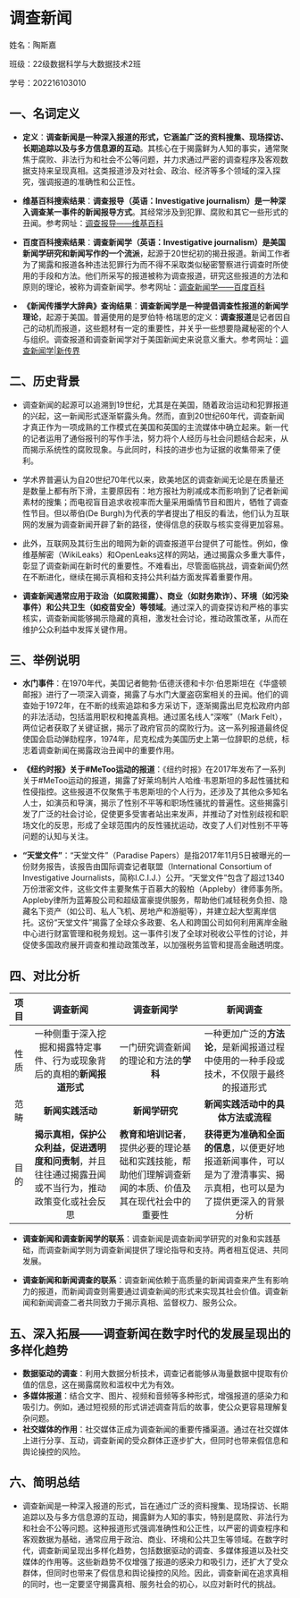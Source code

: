# **调查新闻**

姓名：陶斯嘉

班级：22级数据科学与大数据技术2班

学号：202216103010

## **一、名词定义**

* **定义**：**调查新闻是一种深入报道的形式，它涵盖广泛的资料搜集、现场探访、长期追踪以及与多方信息源的互动**。其核心在于揭露鲜为人知的事实，通常聚焦于腐败、非法行为和社会不公等问题，并力求通过严密的调查程序及客观数据支持来呈现真相。这类报道涉及对社会、政治、经济等多个领域的深入探究，强调报道的准确性和公正性。

* **维基百科搜索结果**：**调查报导（英语：Investigative journalism）是一种深入调查某一事件的新闻报导方式**。其经常涉及到犯罪、腐败和其它一些形式的丑闻。参考网址：[调查报导——维基百科](https://zh.wikipedia.org/zh-cn/%E8%B0%83%E6%9F%A5%E6%8A%A5%E5%AF%BC)

* **百度百科搜索结果**：**调查新闻学（英语：Investigative journalism）是美国新闻学研究和新闻写作的一个流派**，起源于20世纪初的揭丑报道。新闻工作者为了揭露和报道各种违法犯罪行为而不得不采取类似秘密警察进行调查时所使用的手段和方法。他们所采写的报道被称为调查报道，研究这些报道的方法和原则的理论，被称为调查新闻学。参考网址：[调查新闻学——百度百科](https://baike.baidu.com/item/%E8%B0%83%E6%9F%A5%E6%96%B0%E9%97%BB%E5%AD%A6/2988927?fromModule=search-result_lemma)

* **《新闻传播学大辞典》查询结果**：**调查新闻学是一种提倡调查性报道的新闻学理论**，起源于美国。普遍使用的是罗伯特·格瑞恩的定义：**调查报道**是记者因自己的动机而报道，这些题材有一定的重要性，并关乎一些想要隐藏秘密的个人与组织。调查报道和调查新闻学对于美国新闻史来说意义重大。参考网址：[调查新闻学|新传界](https://www.jcwiki.net/journalism/journallsm-theory/9130.html#:~:text=kiki%20%E2%80%A2%20%E6%96%B0%E9%97%BB%E7%90%86%E8%AE%BA%20%E8%B0%83%E6%9F%A5%E6%96%B0%E9%97%BB%E5%AD%A6%20investigation,journalism%20%E4%B8%80%E7%A7%8D%E6%8F%90%E5%80%A1%E8%B0%83%E6%9F%A5%E6%80%A7%E6%8A%A5%E9%81%93%E7%9A%84%E6%96%B0%E9%97%BB%E5%AD%A6%E7%90%86%E8%AE%BA%EF%BC%8C%E4%BA%A7%E7%94%9F%E4%BA%8E%E7%BE%8E%E5%9B%BD%E3%80%82%20%E6%99%AE%E9%81%8D%E4%BD%BF%E7%94%A8%E7%9A%84%E6%98%AF%E7%BD%97%E4%BC%AF%E7%89%B9%C2%B7%E6%A0%BC%E7%91%9E%E6%81%A9%E7%9A%84%E5%AE%9A%E4%B9%89%EF%BC%9A%20%E8%B0%83%E6%9F%A5%E6%8A%A5%E9%81%93%20%E6%98%AF%E8%AE%B0%E8%80%85%E5%9B%A0%E8%87%AA%E5%B7%B1%E7%9A%84%E5%8A%A8%E6%9C%BA%E8%80%8C%E6%8A%A5%E9%81%93%EF%BC%8C%E8%BF%99%E4%BA%9B%E9%A2%98%E6%9D%90%E6%9C%89%E4%B8%80%E5%AE%9A%E7%9A%84%E9%87%8D%E8%A6%81%E6%80%A7%EF%BC%8C%E5%B9%B6%E5%85%B3%E4%B9%8E%E4%B8%80%E4%BA%9B%E6%83%B3%E8%A6%81%E9%9A%90%E8%97%8F%E7%A7%98%E5%AF%86%E7%9A%84%E4%B8%AA%E4%BA%BA%E4%B8%8E%E7%BB%84%E7%BB%87%E3%80%82)

## **二、历史背景**

* 调查新闻的起源可以追溯到19世纪，尤其是在美国，随着政治运动和犯罪报道的兴起，这一新闻形式逐渐崭露头角。然而，直到20世纪60年代，调查新闻才真正作为一项成熟的工作模式在美国和英国的主流媒体中确立起来。新一代的记者运用了通俗报刊的写作手法，努力将个人经历与社会问题结合起来，从而揭示系统性的腐败现象。与此同时，科技的进步也为证据的收集带来了便利。

* 学术界普遍认为自20世纪70年代以来，欧美地区的调查新闻无论是在质量还是数量上都有所下滑，主要原因有：地方报社为削减成本而影响到了记者新闻素材的搜集；而电视盲目追求收视率而大量采用煽情节目和图片，牺牲了调查性节目。但以蒂伯(De Burgh)为代表的学者提出了相反的看法，他们认为互联网的发展为调查新闻开辟了新的路径，使得信息的获取与核实变得更加容易。

* 此外，互联网及其衍生出的暗网为新的调查报道平台提供了可能性。例如，像维基解密（WikiLeaks）和OpenLeaks这样的网站，通过揭露众多重大事件，彰显了调查新闻在新时代的重要性。不难看出，尽管面临挑战，调查新闻仍然在不断进化，继续在揭示真相和支持公共利益方面发挥着重要作用。

* **调查新闻通常应用于政治（如腐败揭露）、商业（如财务欺诈）、环境（如污染事件）和公共卫生（如疫苗安全）等领域**。通过深入的调查探访和严格的事实核实，调查新闻能够揭示隐藏的真相，激发社会讨论，推动政策改革，从而在维护公众利益中发挥关键作用。

## **三、举例说明**

* **水门事件**：在1970年代，美国记者鲍勃·伍德沃德和卡尔·伯恩斯坦在《华盛顿邮报》进行了一项深入调查，揭露了与水门大厦盗窃案相关的丑闻。他们的调查始于1972年，在不断的线索追踪和多方采访下，逐渐揭露出尼克松政府内部的非法活动，包括滥用职权和掩盖真相。通过匿名线人“深喉”（Mark Felt），两位记者获取了关键证据，揭示了政府官员的腐败行为。这一系列报道最终促使国会启动弹劾程序，1974年，尼克松成为美国历史上第一位辞职的总统，标志着调查新闻在揭露政治丑闻中的重要作用。

* **《纽约时报》关于#MeToo运动的报道**：《纽约时报》在2017年发布了一系列关于#MeToo运动的报道，揭露了好莱坞制片人哈维·韦恩斯坦的多起性骚扰和性侵指控。这些报道不仅聚焦于韦恩斯坦的个人行为，还涉及了其他众多知名人士，如演员和导演，揭示了性别不平等和职场性骚扰的普遍性。这些揭露引发了广泛的社会讨论，促使更多受害者站出来发声，并推动了对性别歧视和职场文化的反思，形成了全球范围内的反性骚扰运动，改变了人们对性别不平等问题的认知与关注。

* **“天堂文件”**：“天堂文件”（Paradise Papers）是指2017年11月5日被曝光的一份财务报告，该报告由国际调查记者联盟（International Consortium of Investigative Journalists，简称I.C.I.J.）公开。“天堂文件”包含了超过1340万份泄密文件，这些文件主要聚焦于百慕大的毅柏（Appleby）律师事务所。Appleby律所为蓝筹股公司和超级富豪提供服务，帮助他们减轻税务负担、隐藏名下资产（如公司、私人飞机、房地产和游艇等），并建立起大型离岸信托。这份“天堂文件”揭露了全球众多政要、名人和跨国公司如何利用离岸金融中心进行财富管理和税务规划。这一事件引发了全球对税收公平性的讨论，并促使多国政府展开调查和推动政策改革，以加强税务监管和提高金融透明度。

## **四、对比分析**

| 项目        | 调查新闻   |  调查新闻学  |  新闻调查 |
| :-----: | :-----:  | :----:  |  :----:  |
| 性质     | 一种侧重于深入挖掘和揭露特定事件、行为或现象背后的真相的**新闻报道形式** |   一门研究调查新闻的理论和方法的**学科**     |   一种更加广泛的**方法论**，是新闻报道过程中使用的一种手段或技术，不仅限于最终的报道形式 |
| 范畴        |    **新闻实践活动**    |  **新闻学研究**  |  **新闻实践活动中的具体方法或流程** |
| 目的        |   **揭示真相，保护公众利益，促进透明度和问责制**，并且往往通过揭露丑闻或不当行为，推动政策变化或社会反思   |   **教育和培训记者**，提供必要的理论基础和实践技能，帮助他们理解调查新闻的本质、价值及其在现代社会中的重要性   |   **获得更为准确和全面的信息**，以便更好地报道新闻事件，可以是为了澄清事实、揭示真相，也可以是为了提供更深入的背景分析    |

* **调查新闻和调查新闻学的联系**：调查新闻是调查新闻学研究的对象和实践基础，而调查新闻学则为调查新闻提供了理论指导和支持。两者相互促进、共同发展。

* **调查新闻和新闻调查的联系**：调查新闻依赖于高质量的新闻调查来产生有影响力的报道，而新闻调查则需要通过调查新闻的形式来实现其社会价值。调查新闻和新闻调查二者共同致力于揭示真相、监督权力、服务公众。

## **五、深入拓展——调查新闻在数字时代的发展呈现出的多样化趋势**

* **数据驱动的调查**：利用大数据分析技术，调查记者能够从海量数据中提取有价值的信息，这在揭露腐败和滥权中尤为有效。
* **多媒体报道**：结合文字、图片、视频和音频等多种形式，增强报道的感染力和吸引力。例如，通过短视频的形式讲述调查背后的故事，使公众更容易理解复杂问题。
* **社交媒体的作用**：社交媒体正成为调查新闻的重要传播渠道。通过在社交媒体上进行分享、互动，调查新闻的受众群体正逐步扩大，但同时也带来假信息和舆论操控的风险。

## **六、简明总结**

* 调查新闻是一种深入报道的形式，旨在通过广泛的资料搜集、现场探访、长期追踪以及与多方信息源的互动，揭露鲜为人知的事实，特别是腐败、非法行为和社会不公等问题。这种报道形式强调准确性和公正性，以严密的调查程序和客观数据为基础，通常应用于政治、商业、环境和公共卫生等领域。在数字时代，调查新闻呈现出多样化趋势，包括数据驱动的调查、多媒体报道以及社交媒体的作用等。这些新趋势不仅增强了报道的感染力和吸引力，还扩大了受众群体，但同时也带来了假信息和舆论操控的风险。因此，调查新闻在追求真相的同时，也一定要坚守揭露真相、服务社会的初心，以应对新时代的挑战。
